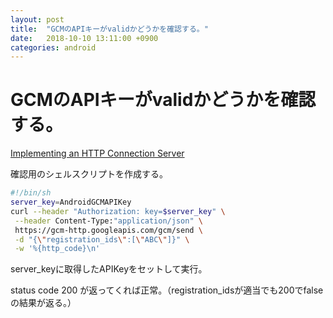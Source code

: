 ```yaml
---
layout: post
title:  "GCMのAPIキーがvalidかどうかを確認する。"
date:   2018-10-10 13:11:00 +0900
categories: android
---
```


# GCMのAPIキーがvalidかどうかを確認する。

[Implementing an HTTP Connection Server](https://developers.google.com/cloud-messaging/http#checkAPIkey)

確認用のシェルスクリプトを作成する。

```bash
#!/bin/sh
server_key=AndroidGCMAPIKey
curl --header "Authorization: key=$server_key" \
 --header Content-Type:"application/json" \
 https://gcm-http.googleapis.com/gcm/send \
 -d "{\"registration_ids\":[\"ABC\"]}" \
 -w '%{http_code}\n'

```

server_keyに取得したAPIKeyをセットして実行。

status code 200 が返ってくれば正常。（registration_idsが適当でも200でfalseの結果が返る。）
